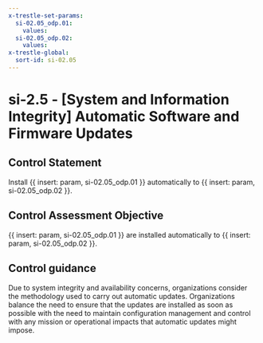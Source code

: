 ```yaml
---
x-trestle-set-params:
  si-02.05_odp.01:
    values:
  si-02.05_odp.02:
    values:
x-trestle-global:
  sort-id: si-02.05
---
```


# si-2.5 - \[System and Information Integrity\] Automatic Software and Firmware Updates

## Control Statement

Install {{ insert: param, si-02.05_odp.01 }} automatically to {{ insert: param, si-02.05_odp.02 }}.

## Control Assessment Objective

 {{ insert: param, si-02.05_odp.01 }} are installed automatically to {{ insert: param, si-02.05_odp.02 }}.

## Control guidance

Due to system integrity and availability concerns, organizations consider the methodology used to carry out automatic updates. Organizations balance the need to ensure that the updates are installed as soon as possible with the need to maintain configuration management and control with any mission or operational impacts that automatic updates might impose.

